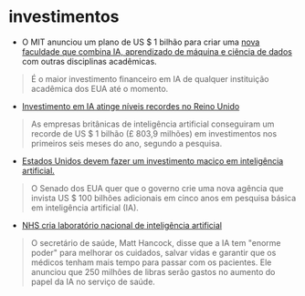# investimentos

* O MIT anunciou um plano de US $ 1 bilhão para criar uma [nova faculdade que combina IA, aprendizado de máquina e ciência de dados](https://www.technologyreview.com/f/612293/mit-has-just-announced-a-1-billion-plan-to-create-a-new-college-for-ai/) com outras disciplinas acadêmicas.  

> É o maior investimento financeiro em IA de qualquer instituição acadêmica dos EUA até o momento.

* [Investimento em IA atinge níveis recordes no Reino Unido](https://www.telegraph.co.uk/technology/2019/09/09/ai-investment-reaches-record-levels-uk/)

> As empresas britânicas de inteligência artificial conseguiram um recorde de US $ 1 bilhão \(£ 803,9 milhões\) em investimentos nos primeiros seis meses do ano, segundo a pesquisa.

* [Estados Unidos devem fazer um investimento maciço em inteligência artificial.](https://www.sciencemag.org/news/2019/11/united-states-should-make-massive-investment-ai-top-senate-democrat-says)

> O Senado dos EUA quer que o governo crie uma nova agência que invista US $ 100 bilhões adicionais em cinco anos em pesquisa básica em inteligência artificial \(IA\).

* [NHS cria laboratório nacional de inteligência artificial](https://www.bbc.com/news/amp/health-49270325?__twitter_impression=true)

> O secretário de saúde, Matt Hancock, disse que a IA tem "enorme poder" para melhorar os cuidados, salvar vidas e garantir que os médicos tenham mais tempo para passar com os pacientes. Ele anunciou que 250 milhões de libras serão gastos no aumento do papel da IA no serviço de saúde.

